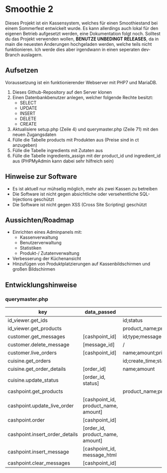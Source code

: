 # Smoothie 2
Dieses Projekt ist ein Kassensystem, welches für einen Smoothiestand bei einem Sommerfest entwickelt wurde. Es kann allerdings auch lokal für den eigenen Betrieb aufgesetzt werden, eine Dokumentation folgt noch. Solltest du das Projekt verwenden wollen, **BENUTZE UNBEDINGT RELEASES**, da in main die neuesten Änderungen hochgeladen werden, welche teils nicht funktionieren. Ich werde dies aber irgendwann in einen seperaten dev-Branch auslagern.

## Aufsetzen
Voraussetzung ist ein funktionierender Webserver mit PHP7 und MariaDB.
1. Dieses Github-Repository auf den Server klonen
2. Einen Datenbankbenutzer anlegen, welcher folgende Rechte besitzt:
   - SELECT
   - UPDATE
   - INSERT
   - DELETE
   - CREATE
3. Aktualisiere setup.php (Zeile 4) und querymaster.php (Zeile 71) mit den neuen Zugangsdaten
4. Fülle die Tabelle products mit Produkten aus (Preise sind in ct anzugeben)
5. Fülle die Tabelle ingredients mit Zutaten aus
6. Fülle die Tabelle ingredients_assign mit der product_id und ingredient_id aus (PHPMyAdmin kann dabei sehr hilfreich sein)

## Hinweise zur Software
- Es ist aktuell nur mühselig möglich, mehr als zwei Kassen zu betreiben
- Die Software ist nicht gegen absichtliche oder versehentliche SQL-Injections geschützt
- Die Software ist nicht gegen XSS (Cross Site Scripting) geschützt

## Aussichten/Roadmap
- Einrichten eines Adminpanels mit:
  - Kassenverwaltung
  - Benutzerverwaltung
  - Statistiken
  - Produkt-/ Zutatenverwaltung
- Verbesserung der Küchenansicht
- Hinzufügen von Produktplatzierungen auf Kassenbildschirmen und großen Bildschirmen

## Entwicklungshinweise

### querymaster.php
| key                            | data_passed                          | data_returns                                  |
|--------------------------------|--------------------------------------|-----------------------------------------------|
| id_viewer.get_ids              |                                      | id;status                                     |
| id_viewer.get_products         |                                      | product_name;product_price;ingredients_exists |
| customer.get_messages          | [cashpoint_id]                       | id;type;message                               |
| customer.delete_message        | [message_id]                         | /                                             |
| customer.live_orders           | [cashpoint_id]                       | name;amount;price                             |
| cuisine.get_orders             |                                      | id;create_time;status                         |
| cuisine.get_order_details      | [order_id]                           | name;amount                                   |
| cuisine.update_status          | [order_id, status]                   |                                               |
| cashpoint.get_products         |                                      | product_name;product_price;ingredients_exist  |
| cashpoint.update_live_order    | [cashpoint_id, product_name, amount] |                                               |
| cashpoint.order                | [cashpoint_id]                       |                                               |
| cashpoint.insert_order_details | [order_id, product_name, amount]     |                                               |
| cashpoint.insert_message       | [cashpoint_id, message_html          |                                               |
| cashpoint.clear_messages       | [cashpoint_id]                       |                                               |
